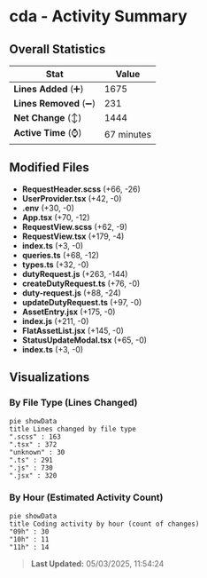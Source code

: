 # cda - Activity Summary 

## Overall Statistics

| Stat                   | Value                                                             |
| ---------------------- | ----------------------------------------------------------------- |
| **Lines Added** (➕)   | 1675                                          |
| **Lines Removed** (➖) | 231                                        |
| **Net Change** (↕)    | 1444                |
| **Active Time** (⌚)   | 67 minutes |


## Modified Files
- **RequestHeader.scss** (+66, -26)
- **UserProvider.tsx** (+42, -0)
- **.env** (+30, -0)
- **App.tsx** (+70, -12)
- **RequestView.scss** (+62, -9)
- **RequestView.tsx** (+179, -4)
- **index.ts** (+3, -0)
- **queries.ts** (+68, -12)
- **types.ts** (+32, -0)
- **dutyRequest.js** (+263, -144)
- **createDutyRequest.ts** (+76, -0)
- **duty-request.js** (+88, -24)
- **updateDutyRequest.ts** (+97, -0)
- **AssetEntry.jsx** (+175, -0)
- **index.js** (+211, -0)
- **FlatAssetList.jsx** (+145, -0)
- **StatusUpdateModal.tsx** (+65, -0)
- **index.ts** (+3, -0)

## Visualizations

### By File Type (Lines Changed)

```mermaid
pie showData
title Lines changed by file type
".scss" : 163
".tsx" : 372
"unknown" : 30
".ts" : 291
".js" : 730
".jsx" : 320
```

### By Hour (Estimated Activity Count)

```mermaid
pie showData
title Coding activity by hour (count of changes)
"09h" : 30
"10h" : 11
"11h" : 14
```


> **Last Updated:** 05/03/2025, 11:54:24